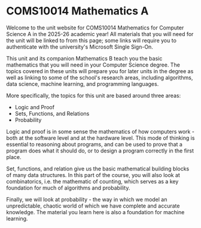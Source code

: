 # COMS10014 Mathematics A

Welcome to the unit website for COMS10014 Mathematics for Computer Science A in the 2025-26 academic year!
All materials that you will need for the unit will be linked to from this page; some links will require you to authenticate with the university's Microsoft Single Sign-On.

This unit and its companion Mathematics B teach you the basic mathematics that you will need in your Computer Science degree. The topics covered in these units will prepare you for later units in the degree as well as linking to some of the school's research areas, including algorithms, data science, machine learning, and programming languages. 
<!-- as well as topics in statistics that will be of interest to you when you perform experiments or evaluations in your final project or other units later on in your degree. -->
More specifically, the topics for this unit are based around three areas:

  * Logic and Proof 
  * Sets, Functions, and Relations
  * Probability

Logic and proof is in some sense the mathematics of how computers work - both at the software level and at the hardware level.
This mode of thinking is essential to reasoning about programs, and can be used to prove that a program does what it should do, or to design a program correctly in the first place.

Set, functions, and relation give us the basic mathematical building blocks of many data structures.
In this part of the course, you will also look at combinatorics, i.e. the mathematic of counting, which serves as a key foundation for much of algorithms and probability.

Finally, we will look at probability - the way in which we model an unpredictable, chaotic world of which we have complete and accurate knowledge. The material you learn here is also a foundation for machine learning.

<!-- ## Unit Information

  - [Schedule](schedule.md)
  - [Attendance hurdle](attendance.md)
  - [Assessment](assessment.md)
  - [Studying](studying.md)

## Unit Materials

  - You can find the [unit materials folder](https://uob.sharepoint.com/teams/UnitTeams-COMS10014-2025-26-TB-1-A/Class%20Materials) here. You will need to sign in with your university account.
  - The [materials page](materials.md) has detailed links for each week.

  - You may also wish to look at [Textbooks](textbooks.md) -->